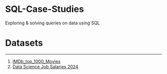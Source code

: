 # SQL-Case-Studies
Exploring &amp; solving queries on data using SQL

# Datasets
---
1. [IMDb_top_1000_Movies](https://drive.google.com/file/d/16N3Wypz3Fn3qYiq6UE_ybdWPfPNHa7Ii/view?usp=drive_link)
2. [Data Science Job Salaries 2024](https://www.kaggle.com/datasets/abhinavshaw09/data-science-job-salaries-2024/data)

